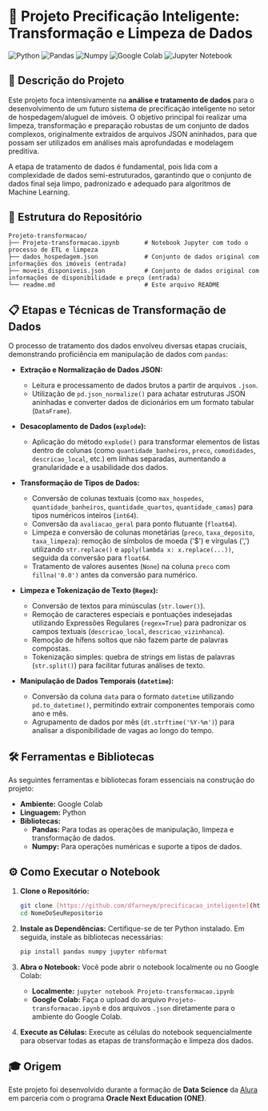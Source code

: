 # 🚀 Projeto Precificação Inteligente: Transformação e Limpeza de Dados

![Python](https://img.shields.io/badge/Python-3.9%2B-blue?style=flat&logo=python)
![Pandas](https://img.shields.io/badge/Pandas-orange?style=flat&logo=pandas)
![Numpy](https://img.shields.io/badge/Numpy-informational?style=flat&logo=numpy)
![Google Colab](https://img.shields.io/badge/Google%20Colab-F9AB00?style=flat&logo=googlecolab&logoColor=white)
![Jupyter Notebook](https://img.shields.io/badge/Jupyter%20Notebook-F37626?style=flat&logo=jupyter)

## 📄 Descrição do Projeto

Este projeto foca intensivamente na **análise e tratamento de dados** para o desenvolvimento de um futuro sistema de precificação inteligente no setor de hospedagem/aluguel de imóveis. O objetivo principal foi realizar uma limpeza, transformação e preparação robustas de um conjunto de dados complexos, originalmente extraídos de arquivos JSON aninhados, para que possam ser utilizados em análises mais aprofundadas e modelagem preditiva.

A etapa de tratamento de dados é fundamental, pois lida com a complexidade de dados semi-estruturados, garantindo que o conjunto de dados final seja limpo, padronizado e adequado para algoritmos de Machine Learning.

## 📁 Estrutura do Repositório
```
Projeto-transformacao/
├── Projeto-transformacao.ipynb       # Notebook Jupyter com todo o processo de ETL e limpeza
├── dados_hospedagem.json             # Conjunto de dados original com informações dos imóveis (entrada)
├── moveis_disponiveis.json           # Conjunto de dados original com informações de disponibilidade e preço (entrada)
└── readme.md                         # Este arquivo README
```
## 📋 Etapas e Técnicas de Transformação de Dados

O processo de tratamento dos dados envolveu diversas etapas cruciais, demonstrando proficiência em manipulação de dados com `pandas`:

* **Extração e Normalização de Dados JSON:**
    * Leitura e processamento de dados brutos a partir de arquivos `.json`.
    * Utilização de `pd.json_normalize()` para achatar estruturas JSON aninhadas e converter dados de dicionários em um formato tabular (`DataFrame`).

* **Desacoplamento de Dados (`explode`):**
    * Aplicação do método `explode()` para transformar elementos de listas dentro de colunas (como `quantidade_banheiros`, `preco`, `comodidades`, `descricao_local`, etc.) em linhas separadas, aumentando a granularidade e a usabilidade dos dados.

* **Transformação de Tipos de Dados:**
    * Conversão de colunas textuais (como `max_hospedes`, `quantidade_banheiros`, `quantidade_quartos`, `quantidade_camas`) para tipos numéricos inteiros (`int64`).
    * Conversão da `avaliacao_geral` para ponto flutuante (`float64`).
    * Limpeza e conversão de colunas monetárias (`preco`, `taxa_deposito`, `taxa_limpeza`): remoção de símbolos de moeda ('$') e vírgulas (',') utilizando `str.replace()` e `apply(lambda x: x.replace(...))`, seguida da conversão para `float64`.
    * Tratamento de valores ausentes (`None`) na coluna `preco` com `fillna('0.0')` antes da conversão para numérico.

* **Limpeza e Tokenização de Texto (`Regex`):**
    * Conversão de textos para minúsculas (`str.lower()`).
    * Remoção de caracteres especiais e pontuações indesejadas utilizando Expressões Regulares (`regex=True`) para padronizar os campos textuais (`descricao_local`, `descricao_vizinhanca`).
    * Remoção de hífens soltos que não fazem parte de palavras compostas.
    * Tokenização simples: quebra de strings em listas de palavras (`str.split()`) para facilitar futuras análises de texto.

* **Manipulação de Dados Temporais (`datetime`):**
    * Conversão da coluna `data` para o formato `datetime` utilizando `pd.to_datetime()`, permitindo extrair componentes temporais como ano e mês.
    * Agrupamento de dados por mês (`dt.strftime('%Y-%m')`) para analisar a disponibilidade de vagas ao longo do tempo.

## 🛠️ Ferramentas e Bibliotecas

As seguintes ferramentas e bibliotecas foram essenciais na construção do projeto:

* **Ambiente:** Google Colab
* **Linguagem:** Python
* **Bibliotecas:**
    * **Pandas:** Para todas as operações de manipulação, limpeza e transformação de dados.
    * **Numpy:** Para operações numéricas e suporte a tipos de dados.

## ⚙️ Como Executar o Notebook

1.  **Clone o Repositório:**
    ```bash
    git clone [https://github.com/dfarneym/precificacao_inteligente](https://github.com/dfarneym/precificacao_inteligente)
    cd NomeDoSeuRepositorio
    ```
   

2.  **Instale as Dependências:**
    Certifique-se de ter Python instalado. Em seguida, instale as bibliotecas necessárias:
    ```bash
    pip install pandas numpy jupyter nbformat
    ```

3.  **Abra o Notebook:**
    Você pode abrir o notebook localmente ou no Google Colab:
    * **Localmente:** `jupyter notebook Projeto-transformacao.ipynb`
    * **Google Colab:** Faça o upload do arquivo `Projeto-transformacao.ipynb` e dos arquivos `.json` diretamente para o ambiente do Google Colab.

4.  **Execute as Células:**
    Execute as células do notebook sequencialmente para observar todas as etapas de transformação e limpeza dos dados.

## 🎓 Origem

Este projeto foi desenvolvido durante a formação de **Data Science** da [Alura](https://www.alura.com.br/) em parceria com o programa **Oracle Next Education (ONE)**.
